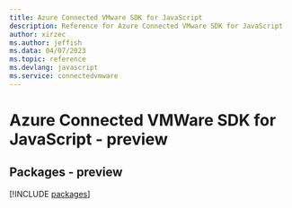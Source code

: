 ```yaml
---
title: Azure Connected VMware SDK for JavaScript
description: Reference for Azure Connected VMware SDK for JavaScript
author: xirzec
ms.author: jeffish
ms.data: 04/07/2023
ms.topic: reference
ms.devlang: javascript
ms.service: connectedvmware
---
```

# Azure Connected VMWare SDK for JavaScript - preview
## Packages - preview
[!INCLUDE [packages](connected-vmware-index.md)]